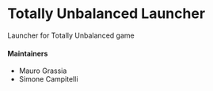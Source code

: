 # Totally Unbalanced Launcher
Launcher for Totally Unbalanced game

#### Maintainers 
* Mauro Grassia
* Simone Campitelli
